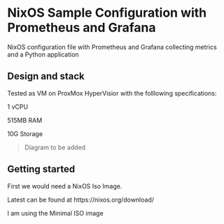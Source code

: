 # NixOS Sample Configuration with Prometheus and Grafana
NixOS configuration file with Prometheus and Grafana collecting metrics and a Python application

## Design and stack
<p>Tested as VM on ProxMox HyperVisior with the folllowing specifications:</p>
<p>1 vCPU</p>
<p>515MB RAM</p>
<p>10G Storage</p>

> Diagram to be added

## Getting started
<p>First we would need a NixOS Iso Image.</p>
<p>Latest can be found at https://nixos.org/download/</p>
<p>I am using the Minimal ISO image</p>

